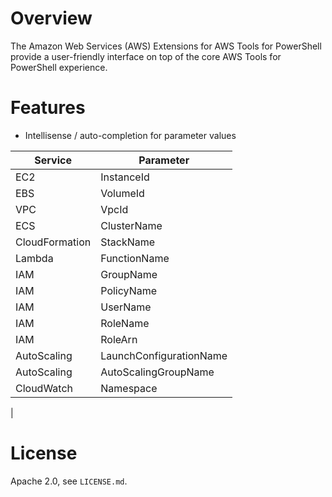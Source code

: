 # Overview

The Amazon Web Services (AWS) Extensions for AWS Tools for PowerShell provide a user-friendly interface on top of the core AWS Tools for PowerShell experience.

# Features

* Intellisense / auto-completion for parameter values

| Service           | Parameter               |
|-------------------|-------------------------|
| EC2               | InstanceId              |
| EBS               | VolumeId                |
| VPC               | VpcId                   |
| ECS               | ClusterName             |
| CloudFormation    | StackName               |
| Lambda            | FunctionName            |
| IAM               | GroupName               |
| IAM               | PolicyName              |
| IAM               | UserName                |
| IAM               | RoleName                |
| IAM               | RoleArn                 |
| AutoScaling       | LaunchConfigurationName |
| AutoScaling       | AutoScalingGroupName    |
| CloudWatch        | Namespace               |
| 

# License

Apache 2.0, see `LICENSE.md`.